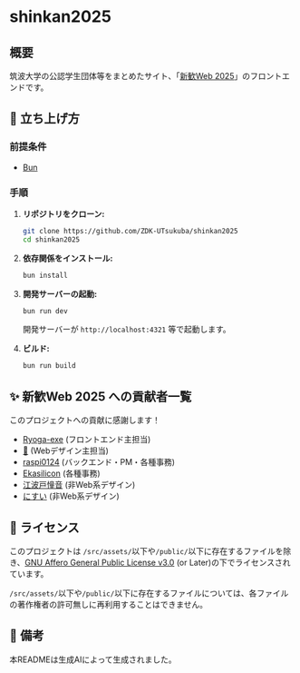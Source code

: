 # shinkan2025

## 概要

筑波大学の公認学生団体等をまとめたサイト、「[新歓Web 2025](https://shinkan-web.zdk.tsukuba.ac.jp/)」のフロントエンドです。

## 🚀 立ち上げ方

### 前提条件

- [Bun](https://bun.sh/)

### 手順

1.  **リポジトリをクローン:**

    ```bash
    git clone https://github.com/ZDK-UTsukuba/shinkan2025
    cd shinkan2025
    ```

2.  **依存関係をインストール:**

    ```bash
    bun install
    ```

3.  **開発サーバーの起動:**

    ```bash
    bun run dev
    ```

    開発サーバーが `http://localhost:4321` 等で起動します。

4.  **ビルド:**

    ```bash
    bun run build
    ```

## ✨ 新歓Web 2025 への貢献者一覧

このプロジェクトへの貢献に感謝します！

- [Ryoga-exe](https://github.com/Ryoga-exe/) (フロントエンド主担当)
- [🍏](https://x.com/ao_ringo_uni) (Webデザイン主担当)
- [raspi0124](https://github.com/raspi0124) (バックエンド・PM・各種事務)
- [Ekasilicon](https://www.eka.earth/) (各種事務)
- [江波戸憧音](https://210o.net/) (非Web系デザイン)
- [にすい](https://github.com/N1su1) (非Web系デザイン)

## 📜 ライセンス

このプロジェクトは `/src/assets/`以下や`/public/`以下に存在するファイルを除き、[GNU Affero General Public License v3.0](https://www.gnu.org/licenses/agpl-3.0.html) (or Later)の下でライセンスされています。

`/src/assets/`以下や`/public/`以下に存在するファイルについては、各ファイルの著作権者の許可無しに再利用することはできません。

## 🤖 備考

本READMEは生成AIによって生成されました。
